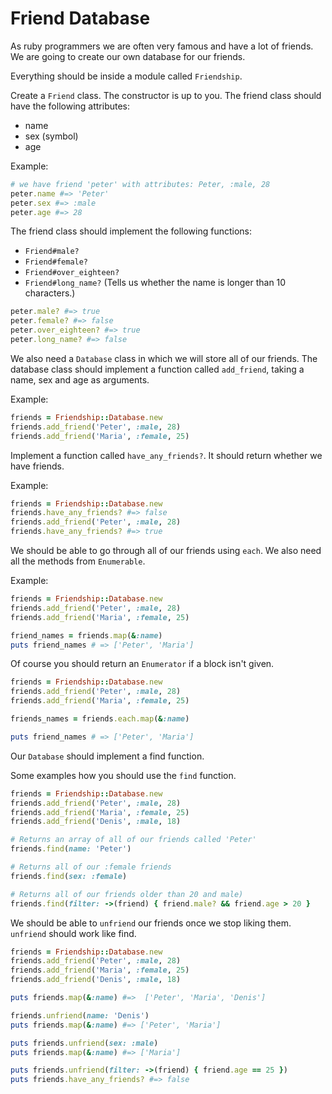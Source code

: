 # Friend Database

As ruby programmers we are often very famous and have a lot of friends.
We are going to create our own database for our friends.

Everything should be inside a module called `Friendship`.

Create a `Friend` class.
The constructor is up to you.
The friend class should have the following attributes:
  * name
  * sex (symbol)
  * age

Example:

```ruby
# we have friend 'peter' with attributes: Peter, :male, 28
peter.name #=> 'Peter'
peter.sex #=> :male
peter.age #=> 28
```

The friend class should implement the following functions:
  * `Friend#male?`
  * `Friend#female?`
  * `Friend#over_eighteen?`
  * `Friend#long_name?` (Tells us whether the name is longer than 10 characters.)

```ruby
peter.male? #=> true
peter.female? #=> false
peter.over_eighteen? #=> true
peter.long_name? #=> false
```

We also need a `Database` class in which we will store all of our friends.
The database class should implement a function called `add_friend`, taking a name, sex and age as arguments.


Example:

```ruby
friends = Friendship::Database.new
friends.add_friend('Peter', :male, 28)
friends.add_friend('Maria', :female, 25)
```

Implement a function called `have_any_friends?`.
It should return whether we have friends.

Example:

```ruby
friends = Friendship::Database.new
friends.have_any_friends? #=> false
friends.add_friend('Peter', :male, 28)
friends.have_any_friends? #=> true
```

We should be able to go through all of our friends using `each`.
We also need all the methods from `Enumerable`.

Example:

```ruby
friends = Friendship::Database.new
friends.add_friend('Peter', :male, 28)
friends.add_friend('Maria', :female, 25)

friend_names = friends.map(&:name)
puts friend_names # => ['Peter', 'Maria']
```

Of course you should return an `Enumerator` if a block isn't given.


```ruby
friends = Friendship::Database.new
friends.add_friend('Peter', :male, 28)
friends.add_friend('Maria', :female, 25)

friends_names = friends.each.map(&:name)

puts friend_names # => ['Peter', 'Maria']
```

Our `Database` should implement a find function.

Some examples how you should use the `find` function.

```ruby
friends = Friendship::Database.new
friends.add_friend('Peter', :male, 28)
friends.add_friend('Maria', :female, 25)
friends.add_friend('Denis', :male, 18)

# Returns an array of all of our friends called 'Peter'
friends.find(name: 'Peter')

# Returns all of our :female friends
friends.find(sex: :female)

# Returns all of our friends older than 20 and male)
friends.find(filter: ->(friend) { friend.male? && friend.age > 20 }
```

We should be able to `unfriend` our friends once we stop liking them.  
`unfriend` should work like find.



```ruby
friends = Friendship::Database.new
friends.add_friend('Peter', :male, 28)
friends.add_friend('Maria', :female, 25)
friends.add_friend('Denis', :male, 18)

puts friends.map(&:name) #=>  ['Peter', 'Maria', 'Denis']

friends.unfriend(name: 'Denis')
puts friends.map(&:name) #=> ['Peter', 'Maria']

puts friends.unfriend(sex: :male)
puts friends.map(&:name) #=> ['Maria']

puts friends.unfriend(filter: ->(friend) { friend.age == 25 })
puts friends.have_any_friends? #=> false
```
